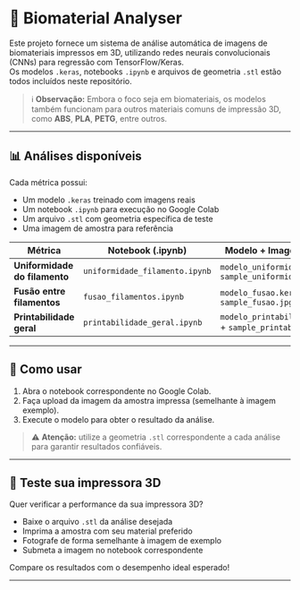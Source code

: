 # 🧪 Biomaterial Analyser

Este projeto fornece um sistema de análise automática de imagens de biomateriais impressos em 3D, utilizando redes neurais convolucionais (CNNs) para regressão com TensorFlow/Keras.  
Os modelos `.keras`, notebooks `.ipynb` e arquivos de geometria `.stl` estão todos incluídos neste repositório.

> ℹ️ **Observação:** Embora o foco seja em biomateriais, os modelos também funcionam para outros materiais comuns de impressão 3D, como **ABS**, **PLA**, **PETG**, entre outros.

---

## 📊 Análises disponíveis

Cada métrica possui:
- Um modelo `.keras` treinado com imagens reais
- Um notebook `.ipynb` para execução no Google Colab
- Um arquivo `.stl` com geometria específica de teste
- Uma imagem de amostra para referência

| Métrica                     | Notebook (.ipynb)             | Modelo + Imagem (.keras)                        | Geometria de Teste (.stl)         |
|----------------------------|-------------------------------|-------------------------------------------------|------------------------------------|
| **Uniformidade do filamento** | `uniformidade_filamento.ipynb` | `modelo_uniformidade.keras` + `sample_uniformidade.jpg` | `uniformidade_teste.stl` |
| **Fusão entre filamentos**   | `fusao_filamentos.ipynb`        | `modelo_fusao.keras` + `sample_fusao.jpg`         | `fusao_teste.stl`         |
| **Printabilidade geral**     | `printabilidade_geral.ipynb`     | `modelo_printabilidade.keras` + `sample_printabilidade.jpg` | `printabilidade_teste.stl` |

---

## 🚀 Como usar

1. Abra o notebook correspondente no Google Colab.
2. Faça upload da imagem da amostra impressa (semelhante à imagem exemplo).
3. Execute o modelo para obter o resultado da análise.

> ⚠️ **Atenção:** utilize a geometria `.stl` correspondente a cada análise para garantir resultados confiáveis.

---

## 🧩 Teste sua impressora 3D

Quer verificar a performance da sua impressora 3D?

- Baixe o arquivo `.stl` da análise desejada
- Imprima a amostra com seu material preferido
- Fotografe de forma semelhante à imagem de exemplo
- Submeta a imagem no notebook correspondente

Compare os resultados com o desempenho ideal esperado!

---
